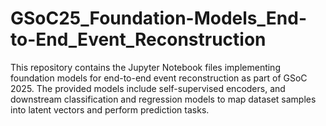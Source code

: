 # GSoC25_Foundation-Models_End-to-End_Event_Reconstruction
This repository contains the Jupyter Notebook files implementing foundation models for end-to-end event reconstruction as part of GSoC 2025. The provided models include self-supervised encoders, and downstream classification and regression models to map dataset samples into latent vectors and perform prediction tasks.
